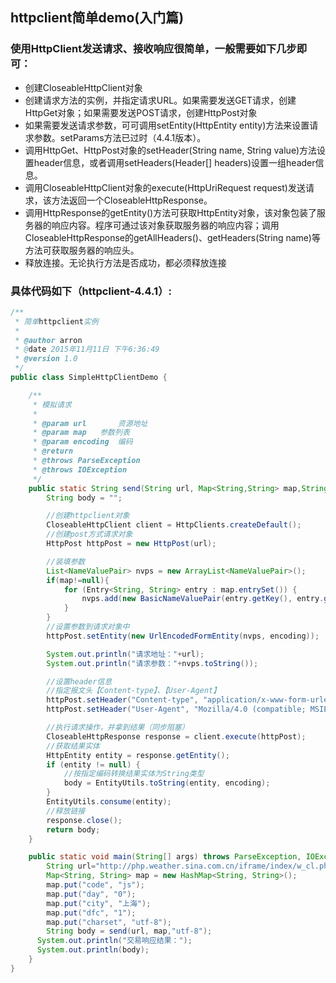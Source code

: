 ## httpclient简单demo(入门篇)

### 使用HttpClient发送请求、接收响应很简单，一般需要如下几步即可：

- 创建CloseableHttpClient对象
- 创建请求方法的实例，并指定请求URL。如果需要发送GET请求，创建HttpGet对象；如果需要发送POST请求，创建HttpPost对象
- 如果需要发送请求参数，可可调用setEntity(HttpEntity entity)方法来设置请求参数。setParams方法已过时（4.4.1版本）。
- 调用HttpGet、HttpPost对象的setHeader(String name, String value)方法设置header信息，或者调用setHeaders(Header[] headers)设置一组header信息。
- 调用CloseableHttpClient对象的execute(HttpUriRequest request)发送请求，该方法返回一个CloseableHttpResponse。
- 调用HttpResponse的getEntity()方法可获取HttpEntity对象，该对象包装了服务器的响应内容。程序可通过该对象获取服务器的响应内容；调用CloseableHttpResponse的getAllHeaders()、getHeaders(String name)等方法可获取服务器的响应头。
- 释放连接。无论执行方法是否成功，都必须释放连接

### 具体代码如下（httpclient-4.4.1）:

```java
/**
 * 简单httpclient实例
 *
 * @author arron
 * @date 2015年11月11日 下午6:36:49
 * @version 1.0
 */
public class SimpleHttpClientDemo {

	/**
	 * 模拟请求
	 *
	 * @param url		资源地址
	 * @param map	参数列表
	 * @param encoding	编码
	 * @return
	 * @throws ParseException
	 * @throws IOException
	 */
	public static String send(String url, Map<String,String> map,String encoding) throws ParseException, IOException{
		String body = "";

		//创建httpclient对象
		CloseableHttpClient client = HttpClients.createDefault();
		//创建post方式请求对象
		HttpPost httpPost = new HttpPost(url);

		//装填参数
		List<NameValuePair> nvps = new ArrayList<NameValuePair>();
		if(map!=null){
			for (Entry<String, String> entry : map.entrySet()) {
				nvps.add(new BasicNameValuePair(entry.getKey(), entry.getValue()));
			}
		}
		//设置参数到请求对象中
		httpPost.setEntity(new UrlEncodedFormEntity(nvps, encoding));

		System.out.println("请求地址："+url);
		System.out.println("请求参数："+nvps.toString());

		//设置header信息
		//指定报文头【Content-type】、【User-Agent】
		httpPost.setHeader("Content-type", "application/x-www-form-urlencoded");
		httpPost.setHeader("User-Agent", "Mozilla/4.0 (compatible; MSIE 5.0; Windows NT; DigExt)");

		//执行请求操作，并拿到结果（同步阻塞）
		CloseableHttpResponse response = client.execute(httpPost);
		//获取结果实体
		HttpEntity entity = response.getEntity();
		if (entity != null) {
			//按指定编码转换结果实体为String类型
			body = EntityUtils.toString(entity, encoding);
		}
		EntityUtils.consume(entity);
		//释放链接
		response.close();
        return body;
	}

	public static void main(String[] args) throws ParseException, IOException {
		String url="http://php.weather.sina.com.cn/iframe/index/w_cl.php";
		Map<String, String> map = new HashMap<String, String>();
		map.put("code", "js");
		map.put("day", "0");
		map.put("city", "上海");
		map.put("dfc", "1");
		map.put("charset", "utf-8");
		String body = send(url, map,"utf-8");
      System.out.println("交易响应结果：");
      System.out.println(body);
	}
}
```